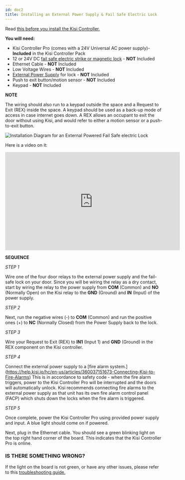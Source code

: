```yaml
---
id: doc2
title: Installing an External Power Supply & Fail Safe Electric Lock
---
```


Read [this before you install the Kisi Controller.](https://help.kisi.io/hc/en-us/articles/115009576508-Before-Installing-Kisi-)

**You will need:**

* Kisi Controller Pro (comes with a 24V Universal AC power supply)- **Included** in the Kisi Controller Pack
* 12 or 24V DC [fail safe electric strike or magnetic lock](https://www.getkisi.com/guides/electronic-locks) - **NOT** Included
* Ethernet Cable - **NOT** Included
* Low Voltage Wires - **NOT** Included
* [External Power Supply](https://www.altronix.com/products/AL600ULACM) for lock - **NOT** Included
* Push to exit button/motion sensor - **NOT** Included
* Keypad - **NOT** Included

**NOTE**

The wiring should also run to a keypad outside the space and a Request to Exit (REX) inside the space. A keypad should be used as a back-up mode of access in case internet goes down. A REX allows an occupant to exit the door without using Kisi, and would refer to either a motion sensor or a push-to-exit button.  

![Installation Diagram for an External Powered Fail Safe electric Lock](https://help.kisi.io/hc/article_attachments/360011143214/Screen_Shot_2018-08-24_at_9.34.06_AM.png)

Here is a video on it:

<iframe width="560" height="315" src="https://www.youtube.com/embed/PRpPIUCUwh0" frameborder="0" allow="accelerometer; autoplay; encrypted-media; gyroscope; picture-in-picture" allowfullscreen></iframe>


**SEQUENCE**

*STEP 1*

Wire one of the four door relays to the external power supply and the fail-safe lock on your door. Since you will be wiring the relay as a dry contact, start by wiring the relay to the power supply from **COM** (Common) and **NO** (Normally Open) on the Kisi relay to the **GND** (Ground) and **IN** (Input) of the power supply.  


*STEP 2*

Next, run the negative wires (-) to **COM** (Common) and run the positive ones (+) to **NC** (Normally Closed) from the Power Supply back to the lock.

*STEP 3*

Wire your Request to Exit (REX) to **IN1** (Input 1) and **GND** (Ground) in the REX component on the Kisi controller.

*STEP 4*

Connect the external power supply to a [fire alarm system.] (https://help.kisi.io/hc/en-us/articles/360037151673-Connecting-Kisi-to-Fire-Alarms) This is in accordance to safety code - when the fire alarm triggers, power to the Kisi Controller Pro will be interrupted and the doors will automatically unlock.  Kisi recommends connecting fire alarms to the external power supply as that unit has its own fire alarm control panel (FACP) which shuts down the locks when the fire alarm is triggered.

*STEP 5*

Once complete, power the Kisi Controller Pro using provided power supply and input. A blue light should come on if powered.

Next, plug in the Ethernet cable. You should see a green blinking light on the top right hand corner of the board. This indicates that the Kisi Controller Pro is online.

### IS THERE SOMETHING WRONG? ###

If the light on the board is not green, or have any other issues, please refer to this [troubleshooting guide.](https://help.kisi.io/hc/en-us/articles/115009339068-Network-Settings-for-Controller-Pro-)
